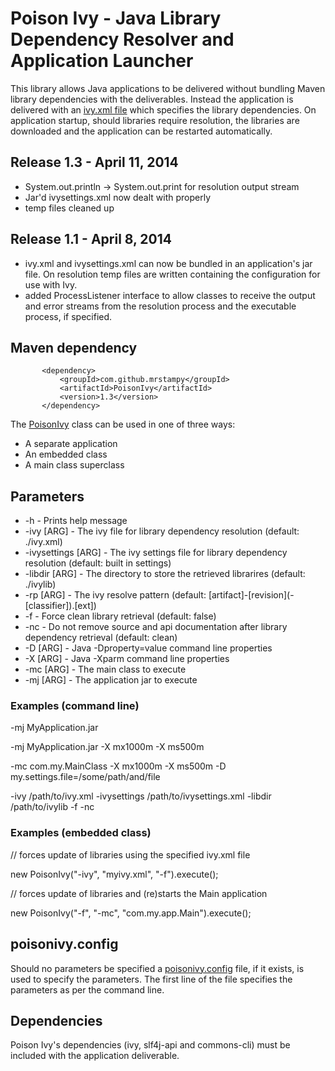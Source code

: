 # Poison Ivy - Java Library Dependency Resolver and Application Launcher

This library allows Java applications to be delivered without bundling Maven library dependencies with the deliverables. Instead the application is delivered with an [ivy.xml file](http://ant.apache.org/ivy/history/latest-milestone/ivyfile.html) which specifies the library dependencies.  On application startup, should libraries require resolution, the libraries are downloaded and the application can be restarted automatically.

## Release 1.3 - April 11, 2014

* System.out.println -> System.out.print for resolution output stream
* Jar'd ivysettings.xml now dealt with properly
* temp files cleaned up

## Release 1.1 - April 8, 2014

* ivy.xml and ivysettings.xml can now be bundled in an application's jar file.  On resolution temp files are written containing the configuration for use with Ivy.
* added ProcessListener interface to allow classes to receive the output and error streams from the resolution process and the executable process, if specified.

## Maven dependency
           <dependency>
               <groupId>com.github.mrstampy</groupId>
               <artifactId>PoisonIvy</artifactId>
               <version>1.3</version>
           </dependency>


The [PoisonIvy](https://github.com/mrstampy/PoisonIvy/blob/master/PoisonIvy/src/com/github/mrstampy/poisonivy/PoisonIvy.java) class can be used in one of three ways:

* A separate application
* An embedded class
* A main class superclass

## Parameters

- -h - Prints help message
- -ivy [ARG] - The ivy file for library dependency resolution (default: ./ivy.xml)
- -ivysettings [ARG] - The ivy settings file for library dependency resolution (default: built in settings)
- -libdir [ARG] - The directory to store the retrieved librarires (default: ./ivylib)
- -rp [ARG] - The ivy resolve pattern (default: [artifact]-[revision]&#040;-[classifier]&#041;.[ext])
- -f - Force clean library retrieval (default: false)
- -nc - Do not remove source and api documentation after library dependency retrieval (default: clean)
- -D [ARG] - Java -Dproperty=value command line properties
- -X [ARG] - Java -Xparm command line properties
- -mc [ARG] - The main class to execute
- -mj [ARG] - The application jar to execute

### Examples (command line)

-mj MyApplication.jar

-mj MyApplication.jar -X mx1000m -X ms500m

-mc com.my.MainClass -X mx1000m -X ms500m -D my.settings.file=/some/path/and/file

-ivy /path/to/ivy.xml -ivysettings /path/to/ivysettings.xml -libdir /path/to/ivylib -f -nc

### Examples (embedded class)

// forces update of libraries using the specified ivy.xml file

new PoisonIvy("-ivy", "myivy.xml", "-f").execute();

// forces update of libraries and (re)starts the Main application

new PoisonIvy("-f", "-mc", "com.my.app.Main").execute();

## poisonivy.config

Should no parameters be specified a [poisonivy.config](https://github.com/mrstampy/PoisonIvy/blob/master/PoisonIvy/poisonivy.sample.config) file, if it exists, is used to specify the parameters.  The first line of the file specifies the parameters as per the command line.

## Dependencies

Poison Ivy's dependencies (ivy, slf4j-api and commons-cli) must be included with the application deliverable.
